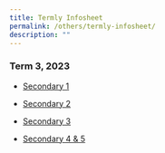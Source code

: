 ```yaml
---
title: Termly Infosheet
permalink: /others/termly-infosheet/
description: ""
---
```

### Term 3, 2023

* [Secondary 1](/files/Useful%20Links/UL%20Parents/2023%20sem2%20sec%201%20term%203%20letter_updated.pdf)

* [Secondary 2](/files/Useful%20Links/UL%20Parents/2023%20sem2%20sec%202%20term%203%20letter_updated.pdf)

* [Secondary 3](/files/Useful%20Links/UL%20Parents/2023%20sem2%20sec%203%20term%203%20letter_updated.pdf)

* [Secondary 4 & 5](/files/Useful%20Links/UL%20Parents/2023%20sem2%20sec%204%20%205%20%20term%203%20letter_updated.pdf)